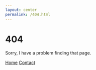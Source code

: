 ```yaml
---
layout: center
permalink: /404.html
---
```


# 404

Sorry, I have a problem finding that page.

<div class="mt3">
  <a href="{{ site.baseurl }}/" class="button button-blue button-big">Home</a>
  <a href="{{ site.baseurl }}/about/" class="button button-blue button-big">Contact</a>
</div>
